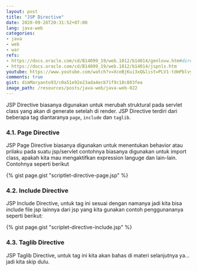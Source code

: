 ```yaml
---
layout: post
title: "JSP Directive"
date: 2020-09-26T20:31:52+07:00
lang: java-web
categories:
- java
- web
- war
refs: 
- https://docs.oracle.com/cd/B14099_19/web.1012/b14014/genlovw.htm#directives
- https://docs.oracle.com/cd/B14099_19/web.1012/b14014/jspnls.htm
youtube: https://www.youtube.com/watch?v=XceBjKui3xQ&list=PLV1-tdmPblvyaCTcYR9u7k4G24uVDZT0v&index=23
comments: true
gist: dimMaryanto93/c0a51e92e23ada4ecb71f9c18c803fea
image_path: /resources/posts/java-web/java-web-022
---
```


JSP Directive biasanya digunakan untuk merubah struktural pada servlet class yang akan di generate setelah di render. JSP Directive terdiri dari beberapa tag diantaranya `page`, `include` dan `taglib`.

### 4.1. Page Directive

JSP Page Directive biasanya digunakan untuk menentukan behavior atau prilaku pada suatu jsp/servlet contohnya biasanya digunakan untuk import class, apakah kita mau mengaktifkan expression languge dan lain-lain. Contohnya seperti berikut

{% gist page.gist "scriptlet-directive-page.jsp" %}

### 4.2. Include Directive

JSP Include Directive, untuk tag ini sesuai dengan namanya jadi kita bisa include file jsp lainnya dari jsp yang kita gunakan contoh penggunananya seperti berikut:

{% gist page.gist "scriplet-directive-include.jsp" %}

### 4.3. Taglib Directive

JSP Taglib Directive, untuk tag ini kita akan bahas di materi selanjutnya ya... jadi kita skip dulu.